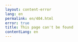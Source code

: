 ```yaml
---
layout: content-error
lang: en
permalink: en/404.html
error: true
title: This page can't be found
contentLang: en
---
```

